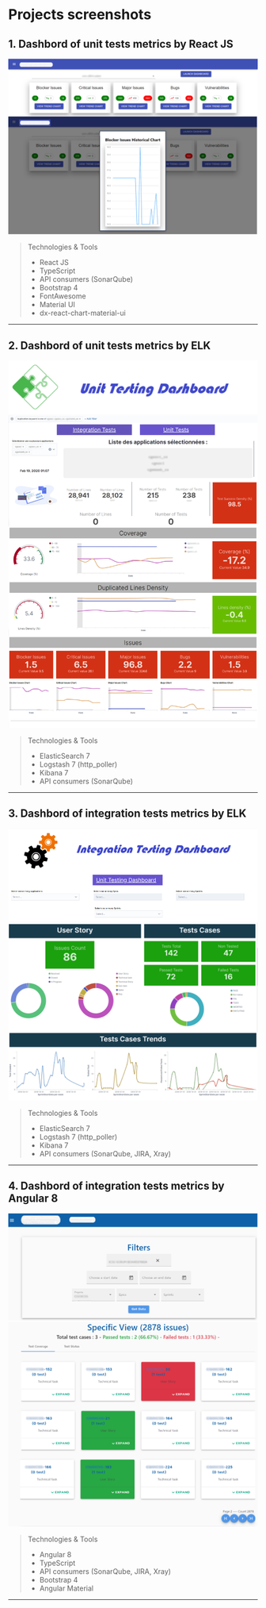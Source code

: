 # Projects screenshots

## 1. Dashbord of unit tests metrics by React JS

![Unit_Test_React!](img/poc.png "Unit Test")

> Technologies & Tools
>
> - React JS
> - TypeScript
> - API consumers (SonarQube)
> - Bootstrap 4
> - FontAwesome
> - Material UI
> - dx-react-chart-material-ui

***

## 2. Dashbord of unit tests metrics by ELK

![Unit_Test_ELK!](img/unit_testing_dashboard.png "Unit Test")
![Unit_Test_ELK!](img/test.png "Unit Test")

> Technologies & Tools
>
> - ElasticSearch 7
> - Logstash 7 (http_poller)
> - Kibana 7
> - API consumers (SonarQube)

***

## 3. Dashbord of integration tests metrics by ELK

![Integration_Test_ELK!](img/elk_form.png "Integration Test")
![Integration_Test_ELK!](img/elk.png "Integration Test")

> Technologies & Tools
>
> - ElasticSearch 7
> - Logstash 7 (http_poller)
> - Kibana 7
> - API consumers (SonarQube, JIRA, Xray)

***

## 4. Dashbord of integration tests metrics by Angular 8

![Integration_Test_Angular!](img/dashboard_form.png "Integration Test")
![Integration_Test_Angular!](img/dashboard.png "Integration Test")

> Technologies & Tools
>
> - Angular 8
> - TypeScript
> - API consumers (SonarQube, JIRA, Xray)
> - Bootstrap 4
> - Angular Material

***
